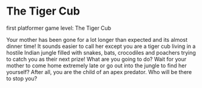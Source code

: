 # The Tiger Cub 
first platformer game level: The Tiger Cub

Your mother has been gone for a lot longer than expected and its almost dinner time! 
It sounds easier to call her except you are a tiger cub living in a hostile Indian jungle filled with snakes, bats, crocodiles and poachers trying to catch you as their next prize! 
What are you going to do? 
Wait for your mother to come home extremely late or go out into the jungle to find her yourself? 
After all, you are the child of an apex predator. Who will be there to stop you?
